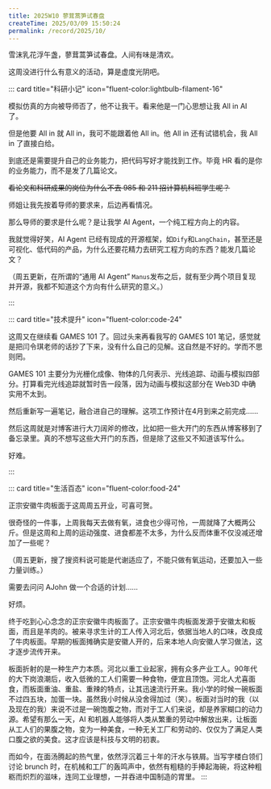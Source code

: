 ```yaml
---
title: 2025W10 蓼茸蒿笋试春盘
createTime: 2025/03/09 15:50:24
permalink: /record/2025/10/
---
```


雪沫乳花浮午盏，蓼茸蒿笋试春盘。人间有味是清欢。

这周没进行什么有意义的活动，算是虚度光阴吧。

::: card title="科研小记" icon="fluent-color:lightbulb-filament-16"

模拟仿真的方向被导师否了，他不让我干。看来他是一门心思想让我 All in AI 了。

但是他要 All in 就 All in，我可不能跟着他 All in。他 All in 还有试错机会，我 All in 了直接白给。

到底还是需要提升自己的业务能力，把代码写好才能找到工作。毕竟 HR 看的是你的业务能力，而不是发了几篇论文。

~~看论文和科研成果的岗位为什么不去 985 和 211 招计算机科班学生呢？~~

师姐让我先按着导师的要求来，后边再看情况。

那么导师的要求是什么呢？是让我学 AI Agent，一个纯工程方向上的内容。

我就觉得好笑，AI Agent 已经有现成的开源框架，如`Dify`和`LangChain`，甚至还是可视化、低代码的产品，为什么还要花精力去研究工程方向的东西？能发几篇论文？

（周五更新，在所谓的“通用 AI Agent” `Manus`发布之后，就有至少两个项目复现并开源，我都不知道这个方向有什么研究的意义。）

:::

::: card title="技术提升" icon="fluent-color:code-24"

这周又在继续看 GAMES 101 了。回过头来再看我写的 GAMES 101 笔记，感觉就是把闫令琪老师的话抄了下来，没有什么自己的见解。这自然是不好的。学而不思则罔。

GAMES 101 主要分为光栅化成像、物体的几何表示、光线追踪、动画与模拟四部分。打算看完光线追踪就暂时告一段落，因为动画与模拟这部分在 Web3D 中确实用不太到。

然后重新写一遍笔记，融合进自己的理解。这项工作预计在4月到来之前完成……

然后这周就是对博客进行大刀阔斧的修改，比如把一些大开门的东西从博客移到了备忘录里。真的不想写这些大开门的东西，但是除了这些又不知道该写什么。

好难。

:::

::: card title="生活百态" icon="fluent-color:food-24"

正宗安徽牛肉板面于这周周五开业，可喜可贺。

很奇怪的一件事，上周我每天去做有氧，进食也少得可怜，一周就降了大概两公斤。但是这周和上周的运动强度、进食都差不太多，为什么反而体重不仅没减还增加了一些呢？

（周五更新，搜了搜资料说可能是代谢适应了，不能只做有氧运动，还要加入一些力量训练。）

需要去问问 AJohn 做一个合适的计划……

好烦。

终于吃到心心念念的正宗安徽牛肉板面了。正宗安徽牛肉板面发源于安徽太和板面，而且是羊肉的。被来寻求生计的工人传入河北后，依据当地人的口味，改良成了牛肉板面。早期的板面摊确实是安徽人开的，后来本地人向安徽人学习做法，这才逐步流传开来。

板面折射的是一种生产力本质。河北以重工业起家，拥有众多产业工人。90年代的大下岗浪潮后，收入低微的工人们需要一种食物，便宜且顶饱。河北人尤喜面食，而板面重油、重盐、重辣的特点，让其迅速流行开来。我小学的时候一碗板面不过四五块，加蛋一块。虽然我小时候从没舍得加过（笑）。板面对当时的我（以及现在的我）来说不过是一碗饱腹之物，而对于工人们来说，却是养家糊口的动力源。希望有那么一天，AI 和机器人能够将人类从繁重的劳动中解放出来，让板面从工人们的果腹之物，变为一种美食，一种无关工厂和劳动的、仅仅为了满足人类口腹之欲的美食。这才应该是科技与文明的初衷。

而如今，在面汤腾起的热气里，依然浮沉着三十年的汗水与铁屑。当写字楼白领们讨论 brunch 时，在机械和工厂的轰鸣声中，依然有粗糙的手捧起海碗，将这种粗粝而炽烈的滋味，连同工业理想，一并吞进中国制造的胃里。
:::